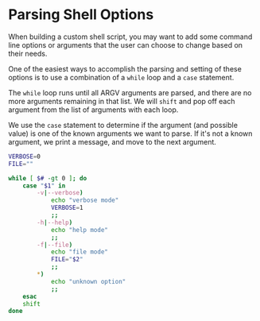 # Parsing Shell Options

When building a custom shell script, you may want to add some command line options or arguments that the user can choose to change based on their needs.

One of the easiest ways to accomplish the parsing and setting of these options is to use a combination of a `while` loop and a `case` statement. 

The `while` loop runs until all ARGV arguments are parsed, and there are no more arguments remaining in that list. We will `shift` and pop off each argument from the list of arguments with each loop.

We use the `case` statement to determine if the argument (and possible value) is one of the known arguments we want to parse. If it's not a known argument, we print a message, and move to the next argument.

```sh
VERBOSE=0
FILE=""

while [ $# -gt 0 ]; do
    case "$1" in
        -v|--verbose)
            echo "verbose mode"
            VERBOSE=1
            ;;
        -h|--help)
            echo "help mode"
            ;;
        -f|--file)
            echo "file mode"
            FILE="$2"
            ;;
        *)
            echo "unknown option"
            ;;
    esac
    shift
done
```
